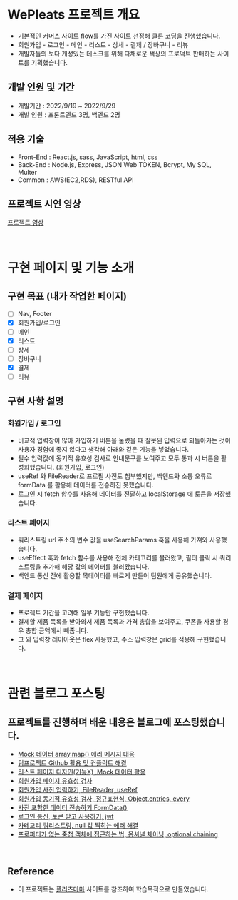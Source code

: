# WePleats 프로젝트 개요

- 기본적인 커머스 사이트 flow를 가진 사이트 선정해 클론 코딩을 진행했습니다.
- 회원가입 - 로그인 - 메인 - 리스트 - 상세 - 결제 / 장바구니 - 리뷰
- 개발자들의 보다 개성있는 데스크를 위해 다채로운 색상의 프로덕트 판매하는 사이트를 기획했습니다.

## 개발 인원 및 기간

- 개발기간 : 2022/9/19 ~ 2022/9/29
- 개발 인원 : 프론트엔드 3명, 백엔드 2명

## 적용 기술

- Front-End : React.js, sass, JavaScript, html, css
- Back-End : Node.js, Express, JSON Web TOKEN, Bcrypt, My SQL, Multer
- Common : AWS(EC2,RDS), RESTful API

## 프로젝트 시연 영상

[프로젝트 영상](https://www.youtube.com/watch?v=Mao03-WqfxQ)

<br>

# 구현 페이지 및 기능 소개

## 구현 목표 (내가 작업한 페이지)

- [ ] Nav, Footer
- [x] 회원가입/로그인
- [ ] 메인
- [x] 리스트
- [ ] 상세
- [ ] 장바구니
- [x] 결제
- [ ] 리뷰

## 구현 사항 설명

### 회원가입 / 로그인

- 비교적 입력창이 많아 가입하기 버튼을 눌렀을 때 잘못된 입력으로 되돌아가는 것이 사용자 경험에 좋지 않다고 생각해 아래와 같은 기능을 넣었습니다.
- 필수 입력값에 동기적 유효성 검사로 안내문구를 보여주고 모두 통과 시 버튼을 활성화했습니다. (회원가입, 로그인)
- useRef 와 FileReader로 프로필 사진도 첨부했지만, 백엔드와 소통 오류로 formData 를 활용해 데이터를 전송하진 못했습니다.
- 로그인 시 fetch 함수를 사용해 데이터를 전달하고 localStorage 에 토큰을 저장했습니다.

### 리스트 페이지

- 쿼리스트링 url 주소의 변수 값을 useSearchParams 훅을 사용해 가져와 사용했습니다.
- useEffect 훅과 fetch 함수를 사용해 전체 카테고리를 불러왔고, 필터 클릭 시 쿼리 스트링을 추가해 해당 값의 데이터를 불러왔습니다.
- 백엔드 통신 전에 활용할 목데이터를 빠르게 만들어 팀원에게 공유했습니다.

### 결제 페이지

- 프로젝트 기간을 고려해 일부 기능만 구현했습니다.
- 결제할 제품 목록을 받아와서 제품 목록과 가격 총합을 보여주고, 쿠폰을 사용할 경우 총합 금액에서 빼줍니다.
- 그 외 입력창 레이아웃은 flex 사용했고, 주소 입력창은 grid를 적용해 구현했습니다. 

<br>

# 관련 블로그 포스팅 

## 프로젝트를 진행하며 배운 내용은 블로그에 포스팅했습니다.

- [Mock 데이터 array.map() 에러 메시지 대응](https://velog.io/@rayong/Mock-%EB%8D%B0%EC%9D%B4%ED%84%B0-array.map-%EC%97%90%EB%9F%AC-%EB%A9%94%EC%8B%9C%EC%A7%80-%EB%8C%80%EC%9D%91)
- [팀프로젝트 Github 활용 및 컨플릭트 해결](https://velog.io/@rayong/%ED%8C%80%ED%94%84%EB%A1%9C%EC%A0%9D%ED%8A%B8-Github-%ED%99%9C%EC%9A%A9-%EB%B0%8F-%EC%9C%A0%EC%9D%98%EC%82%AC%ED%95%AD)
- [리스트 페이지 디자인(기능X), Mock 데이터 활용](https://velog.io/@rayong/%EB%A6%AC%EC%8A%A4%ED%8A%B8-%ED%8E%98%EC%9D%B4%EC%A7%80-%EB%94%94%EC%9E%90%EC%9D%B8%EA%B8%B0%EB%8A%A5X-Mock-%EB%8D%B0%EC%9D%B4%ED%84%B0-%ED%99%9C%EC%9A%A9)
- [회원가입 페이지 유효성 검사](https://velog.io/@rayong/%ED%9A%8C%EC%9B%90%EA%B0%80%EC%9E%85-%ED%8E%98%EC%9D%B4%EC%A7%80-%EC%9C%A0%ED%9A%A8%EC%84%B1-%EA%B2%80%EC%82%AC)
- [회원가입 사진 입력하기, FileReader, useRef](https://velog.io/@rayong/%ED%9A%8C%EC%9B%90%EA%B0%80%EC%9E%85-%EC%82%AC%EC%A7%84-%EC%A0%84%EC%86%A1%ED%95%98%EA%B8%B0-FileReader-FormDate-useRef)
- [회원가입 동기적 유효성 검사, 정규표현식, Object.entries, every](https://velog.io/@rayong/%ED%9A%8C%EC%9B%90%EA%B0%80%EC%9E%85-%EB%8F%99%EA%B8%B0%EC%A0%81-%EC%9C%A0%ED%9A%A8%EC%84%B1-%EA%B2%80%EC%82%AC-%EC%A0%95%EA%B7%9C%ED%91%9C%ED%98%84%EC%8B%9D-Object.entries-every)
- [사진 포함한 데이터 전송하기 FormData()](https://velog.io/@rayong/%EC%82%AC%EC%A7%84-%ED%8F%AC%ED%95%A8%ED%95%9C-%EB%8D%B0%EC%9D%B4%ED%84%B0-%EC%A0%84%EC%86%A1%ED%95%98%EA%B8%B0-FormData)
- [로그인 통신, 토큰 받고 사용하기, jwt](https://velog.io/@rayong/%EB%A1%9C%EA%B7%B8%EC%9D%B8-%ED%86%B5%EC%8B%A0-%ED%86%A0%ED%81%B0-%EB%B0%9B%EA%B3%A0-%EC%82%AC%EC%9A%A9%ED%95%98%EA%B8%B0-jwt)
- [카테고리 쿼리스트링, null 값 찍히는 에러 해결](https://velog.io/@rayong/%EC%B9%B4%ED%85%8C%EA%B3%A0%EB%A6%AC-%EC%BF%BC%EB%A6%AC%EC%8A%A4%ED%8A%B8%EB%A7%81-null-%EA%B0%92-%EC%B0%8D%ED%9E%88%EB%8A%94-%EC%97%90%EB%9F%AC-%ED%95%B4%EA%B2%B0)
- [프로퍼티가 없는 중첩 객체에 접근하는 법, 옵셔널 체이닝, optional chaining](https://velog.io/@rayong/%ED%94%84%EB%A1%9C%ED%8D%BC%ED%8B%B0%EA%B0%80-%EC%97%86%EB%8A%94-%EC%A4%91%EC%B2%A9-%EA%B0%9D%EC%B2%B4%EC%97%90-%EC%A0%91%EA%B7%BC%ED%95%98%EB%8A%94-%EB%B2%95-%EC%98%B5%EC%85%94%EB%84%90-%EC%B2%B4%EC%9D%B4%EB%8B%9D-optional-chaining)

<br>

## Reference

- 이 프로젝트는 [플리츠마마](https://pleatsmama.com/) 사이트를 참조하여 학습목적으로 만들었습니다.
